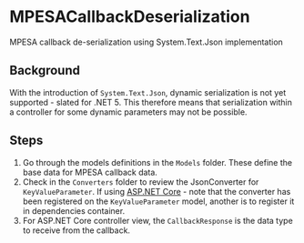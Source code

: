 # MPESACallbackDeserialization
MPESA callback de-serialization using System.Text.Json implementation

## Background
With the introduction of `System.Text.Json`, dynamic serialization is not yet supported - slated for .NET 5. This therefore 
means that serialization within a controller for some dynamic parameters may not be possible. 

## Steps
1.  Go through the models definitions in the `Models` folder. These define the base data for MPESA callback data.
2.  Check in the `Converters` folder to review the JsonConverter for `KeyValueParameter`. If using 
[ASP.NET Core](https://dotnet.microsoft.com/apps/aspnet) - note that the converter has been registered on the `KeyValueParameter`
model, another is to register it in dependencies container.
3.  For ASP.NET Core controller view, the `CallbackResponse` is the data type to receive from the callback.
